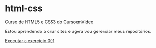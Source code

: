 # html-css
 Curso de HTML5 e CSS3 do CursoemVideo

 Estou aprendendo a criar sites e agora vou gerenciar meus repositórios.

 <a href="https://forstersu.github.io/html-css/exerc%C3%ADcios
 /ex001/index.html">Executar o exercício 001</a>

